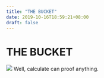 ```yaml
---
title: "THE BUCKET"
date: 2019-10-16T18:59:21+08:00
draft: false
---
```


# THE BUCKET
![](http://cdn.nemoworks.info/ycao.cc/images/THE-BUCKET.jpg)
Well, calculate can proof anything.